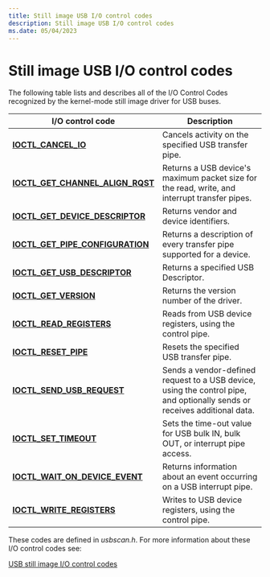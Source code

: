 ```yaml
---
title: Still image USB I/O control codes
description: Still image USB I/O control codes
ms.date: 05/04/2023
---
```


# Still image USB I/O control codes

The following table lists and describes all of the I/O Control Codes recognized by the kernel-mode still image driver for USB buses.

| I/O control code | Description |
|--|--|
| [**IOCTL_CANCEL_IO**](/windows-hardware/drivers/ddi/usbscan/ni-usbscan-ioctl_cancel_io) | Cancels activity on the specified USB transfer pipe. |
| [**IOCTL_GET_CHANNEL_ALIGN_RQST**](/windows-hardware/drivers/ddi/usbscan/ni-usbscan-ioctl_get_channel_align_rqst) | Returns a USB device's maximum packet size for the read, write, and interrupt transfer pipes. |
| [**IOCTL_GET_DEVICE_DESCRIPTOR**](/windows-hardware/drivers/ddi/usbscan/ni-usbscan-ioctl_get_device_descriptor) | Returns vendor and device identifiers. |
| [**IOCTL_GET_PIPE_CONFIGURATION**](/windows-hardware/drivers/ddi/usbscan/ni-usbscan-ioctl_get_pipe_configuration) | Returns a description of every transfer pipe supported for a device. |
| [**IOCTL_GET_USB_DESCRIPTOR**](/windows-hardware/drivers/ddi/usbscan/ni-usbscan-ioctl_get_usb_descriptor) | Returns a specified USB Descriptor. |
| [**IOCTL_GET_VERSION**](/windows-hardware/drivers/ddi/usbscan/ni-usbscan-ioctl_get_version) | Returns the version number of the driver. |
| [**IOCTL_READ_REGISTERS**](/windows-hardware/drivers/ddi/usbscan/ni-usbscan-ioctl_read_registers) | Reads from USB device registers, using the control pipe. |
| [**IOCTL_RESET_PIPE**](/windows-hardware/drivers/ddi/usbscan/ni-usbscan-ioctl_reset_pipe) | Resets the specified USB transfer pipe. |
| [**IOCTL_SEND_USB_REQUEST**](/windows-hardware/drivers/ddi/usbscan/ni-usbscan-ioctl_send_usb_request) | Sends a vendor-defined request to a USB device, using the control pipe, and optionally sends or receives additional data. |
| [**IOCTL_SET_TIMEOUT**](/windows-hardware/drivers/ddi/usbscan/ni-usbscan-ioctl_set_timeout) | Sets the time-out value for USB bulk IN, bulk OUT, or interrupt pipe access. |
| [**IOCTL_WAIT_ON_DEVICE_EVENT**](/windows-hardware/drivers/ddi/usbscan/ni-usbscan-ioctl_wait_on_device_event) | Returns information about an event occurring on a USB interrupt pipe. |
| [**IOCTL_WRITE_REGISTERS**](/windows-hardware/drivers/ddi/usbscan/ni-usbscan-ioctl_write_registers) | Writes to USB device registers, using the control pipe. |

These codes are defined in *usbscan.h*. For more information about these I/O control codes see:

[USB still image I/O control codes](/windows-hardware/drivers/ddi/_image/index)
